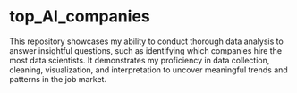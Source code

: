 # top_AI_companies
This repository showcases my ability to conduct thorough data analysis to answer insightful questions, such as identifying which companies hire the most data scientists. It demonstrates my proficiency in data collection, cleaning, visualization, and interpretation to uncover meaningful trends and patterns in the job market.

